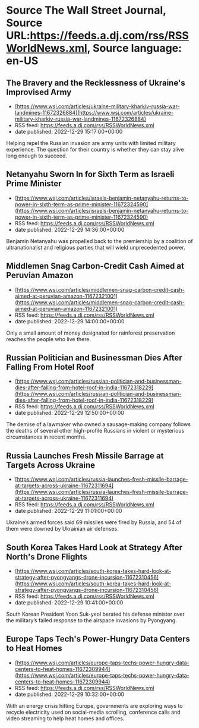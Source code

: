 # Source The Wall Street Journal, Source URL:https://feeds.a.dj.com/rss/RSSWorldNews.xml, Source language: en-US

## The Bravery and the Recklessness of Ukraine's Improvised Army
 - [https://www.wsj.com/articles/ukraine-military-kharkiv-russia-war-landmines-11672326884](https://www.wsj.com/articles/ukraine-military-kharkiv-russia-war-landmines-11672326884)
 - RSS feed: https://feeds.a.dj.com/rss/RSSWorldNews.xml
 - date published: 2022-12-29 15:17:00+00:00

Helping repel the Russian invasion are army units with limited military experience. The question for their country is whether they can stay alive long enough to succeed.

## Netanyahu Sworn In for Sixth Term as Israeli Prime Minister
 - [https://www.wsj.com/articles/israels-benjamin-netanyahu-returns-to-power-in-sixth-term-as-prime-minister-11672324590](https://www.wsj.com/articles/israels-benjamin-netanyahu-returns-to-power-in-sixth-term-as-prime-minister-11672324590)
 - RSS feed: https://feeds.a.dj.com/rss/RSSWorldNews.xml
 - date published: 2022-12-29 14:36:00+00:00

Benjamin Netanyahu was propelled back to the premiership by a coalition of ultranationalist and religious parties that will wield unprecedented power.

## Middlemen Snag Carbon-Credit Cash Aimed at Peruvian Amazon
 - [https://www.wsj.com/articles/middlemen-snag-carbon-credit-cash-aimed-at-peruvian-amazon-11672321001](https://www.wsj.com/articles/middlemen-snag-carbon-credit-cash-aimed-at-peruvian-amazon-11672321001)
 - RSS feed: https://feeds.a.dj.com/rss/RSSWorldNews.xml
 - date published: 2022-12-29 14:00:00+00:00

Only a small amount of money designated for rainforest preservation reaches the people who live there.

## Russian Politician and Businessman Dies After Falling From Hotel Roof
 - [https://www.wsj.com/articles/russian-politician-and-businessman-dies-after-falling-from-hotel-roof-in-india-11672318229](https://www.wsj.com/articles/russian-politician-and-businessman-dies-after-falling-from-hotel-roof-in-india-11672318229)
 - RSS feed: https://feeds.a.dj.com/rss/RSSWorldNews.xml
 - date published: 2022-12-29 12:50:00+00:00

The demise of a lawmaker who owned a sausage-making company follows the deaths of several other high-profile Russians in violent or mysterious circumstances in recent months.

## Russia Launches Fresh Missile Barrage at Targets Across Ukraine
 - [https://www.wsj.com/articles/russia-launches-fresh-missile-barrage-at-targets-across-ukraine-11672311694](https://www.wsj.com/articles/russia-launches-fresh-missile-barrage-at-targets-across-ukraine-11672311694)
 - RSS feed: https://feeds.a.dj.com/rss/RSSWorldNews.xml
 - date published: 2022-12-29 11:01:00+00:00

Ukraine’s armed forces said 69 missiles were fired by Russia, and 54 of them were downed by Ukrainian air defenses.

## South Korea Takes Hard Look at Strategy After North's Drone Flights
 - [https://www.wsj.com/articles/south-korea-takes-hard-look-at-strategy-after-pyongyangs-drone-incursion-11672310456](https://www.wsj.com/articles/south-korea-takes-hard-look-at-strategy-after-pyongyangs-drone-incursion-11672310456)
 - RSS feed: https://feeds.a.dj.com/rss/RSSWorldNews.xml
 - date published: 2022-12-29 10:41:00+00:00

South Korean President Yoon Suk-yeol berated his defense minister over the military’s failed response to the airspace invasions by Pyongyang.

## Europe Taps Tech's Power-Hungry Data Centers to Heat Homes
 - [https://www.wsj.com/articles/europe-taps-techs-power-hungry-data-centers-to-heat-homes-11672309944](https://www.wsj.com/articles/europe-taps-techs-power-hungry-data-centers-to-heat-homes-11672309944)
 - RSS feed: https://feeds.a.dj.com/rss/RSSWorldNews.xml
 - date published: 2022-12-29 10:32:00+00:00

With an energy crisis hitting Europe, governments are exploring ways to recycle electricity used on social-media scrolling, conference calls and video streaming to help heat homes and offices.
